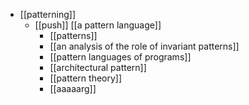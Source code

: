 - [[patterning]]
	- [[push]] [[a pattern language]]
		- [[patterns]]
		- [[an analysis of the role of invariant patterns]]
		- [[pattern languages of programs]]
		- [[architectural pattern]]
		- [[pattern theory]]
		- [[aaaaarg]]